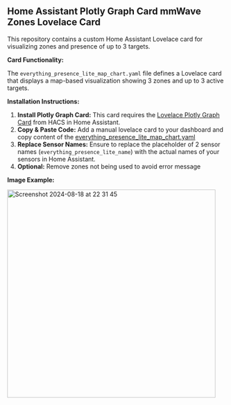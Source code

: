 ## Home Assistant Plotly Graph Card mmWave Zones Lovelace Card

This repository contains a custom Home Assistant Lovelace card for visualizing zones and presence of up to 3 targets. 

**Card Functionality:**

The `everything_presence_lite_map_chart.yaml` file defines a Lovelace card that displays a map-based visualization showing 3 zones and up to 3 active targets.

**Installation Instructions:**

1.  **Install Plotly Graph Card:** This card requires the <a href="https://github.com/dbuezas/lovelace-plotly-graph-card">Lovelace Plotly Graph Card</a> from HACS in Home Assistant.
2.  **Copy & Paste Code:** Add a manual lovelace card to your dashboard and copy content of the <a href="https://github.com/KiefDelicious/ha-utils/blob/main/everything_presence_lite_map_chart.yaml">everything_presence_lite_map_chart.yaml</a>
3.  **Replace Sensor Names:** Ensure to replace the placeholder of 2 sensor names (`everything_presence_lite_name`) with the actual names of your sensors in Home Assistant.
4.  **Optional:** Remove zones not being used to avoid error message

**Image Example:**

<img width="480" alt="Screenshot 2024-08-18 at 22 31 45" src="https://github.com/user-attachments/assets/d973cd46-70c6-44b7-ba62-2a769ecc7838">




